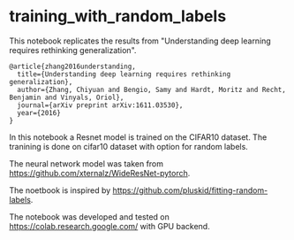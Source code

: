 # training_with_random_labels

This notebook replicates the results from "Understanding deep learning requires rethinking generalization".

```
@article{zhang2016understanding,
  title={Understanding deep learning requires rethinking generalization},
  author={Zhang, Chiyuan and Bengio, Samy and Hardt, Moritz and Recht, Benjamin and Vinyals, Oriol},
  journal={arXiv preprint arXiv:1611.03530},
  year={2016}
}
```
  
In this notebook a Resnet model is trained on the CIFAR10 dataset. The tranining is done on cifar10 dataset with option for random labels.

The neural network model was taken from https://github.com/xternalz/WideResNet-pytorch.

The noetbook is inspired by https://github.com/pluskid/fitting-random-labels.

The notebook was developed and tested on https://colab.research.google.com/ with GPU backend.
